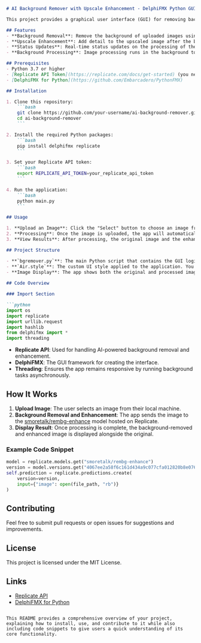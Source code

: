 ```markdown
# AI Background Remover with Upscale Enhancement - DelphiFMX Python GUI

This project provides a graphical user interface (GUI) for removing backgrounds from images and enhancing them using AI through the [Replicate API](https://replicate.com). The GUI is built using DelphiFMX for Python, offering a simple and intuitive way for users to upload images and receive background-removed, upscaled versions. The app runs background processes without blocking the user interface.

## Features
- **Background Removal**: Remove the background of uploaded images using AI.
- **Upscale Enhancement**: Add detail to the upscaled image after the background is removed.
- **Status Updates**: Real-time status updates on the processing of the image.
- **Background Processing**: Image processing runs in the background to keep the UI responsive.

## Prerequisites
- Python 3.7 or higher
- [Replicate API Token](https://replicate.com/docs/get-started) (you need to set this up and add it to your environment variables)
- [DelphiFMX for Python](https://github.com/Embarcadero/PythonFMX)

## Installation

1. Clone this repository:
    ```bash
    git clone https://github.com/your-username/ai-background-remover.git
    cd ai-background-remover
    ```

2. Install the required Python packages:
    ```bash
    pip install delphifmx replicate
    ```

3. Set your Replicate API token:
    ```bash
    export REPLICATE_API_TOKEN=your_replicate_api_token
    ```

4. Run the application:
    ```bash
    python main.py
    ```

## Usage

1. **Upload an Image**: Click the "Select" button to choose an image from your computer.
2. **Processing**: Once the image is uploaded, the app will automatically start the background removal process using the Replicate API.
3. **View Results**: After processing, the original image and the enhanced background-removed image will be displayed side by side. The status bar at the bottom of the app provides real-time updates on the image processing.

## Project Structure

- **`bgremover.py`**: The main Python script that contains the GUI logic and handles interaction with the Replicate API.
- **`Air.style`**: The custom UI style applied to the application. You can replace or modify this file to change the appearance of the app.
- **Image Display**: The app shows both the original and processed images within the GUI.
  
## Code Overview

### Import Section

```python
import os
import replicate
import urllib.request
import hashlib
from delphifmx import *
import threading
```

- **Replicate API**: Used for handling AI-powered background removal and enhancement.
- **DelphiFMX**: The GUI framework for creating the interface.
- **Threading**: Ensures the app remains responsive by running background tasks asynchronously.

## How It Works

1. **Upload Image**: The user selects an image from their local machine.
2. **Background Removal and Enhancement**: The app sends the image to the [smoretalk/rembg-enhance](https://replicate.com/smoretalk/rembg-enhance) model hosted on Replicate.
3. **Display Result**: Once processing is complete, the background-removed and enhanced image is displayed alongside the original.

### Example Code Snippet

```python
model = replicate.models.get("smoretalk/rembg-enhance")
version = model.versions.get("4067ee2a58f6c161d434a9c077cfa012820b8e076efa2772aa171e26557da919")
self.prediction = replicate.predictions.create(
    version=version,
    input={"image": open(file_path, "rb")}
)
```

## Contributing

Feel free to submit pull requests or open issues for suggestions and improvements.

## License

This project is licensed under the MIT License.

## Links

- [Replicate API](https://replicate.com)
- [DelphiFMX for Python](https://github.com/Embarcadero/PythonFMX)
```

This README provides a comprehensive overview of your project, explaining how to install, use, and contribute to it while also including code snippets to give users a quick understanding of its core functionality.